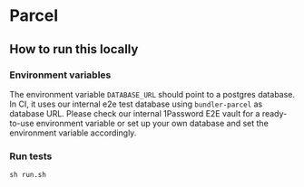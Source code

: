 # Parcel

## How to run this locally

### Environment variables

The environment variable `DATABASE_URL` should point to a postgres database.
In CI, it uses our internal e2e test database using `bundler-parcel` as database URL.
Please check our internal 1Password E2E vault for a ready-to-use environment variable or
set up your own database and set the environment variable accordingly.

### Run tests

```shell script
sh run.sh
```
